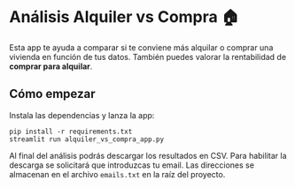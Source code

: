 # Análisis Alquiler vs Compra 🏠
Esta app te ayuda a comparar si te conviene más alquilar o comprar una vivienda en función de tus datos. También puedes valorar la rentabilidad de **comprar para alquilar**.

## Cómo empezar
Instala las dependencias y lanza la app:

```
pip install -r requirements.txt
streamlit run alquiler_vs_compra_app.py
```

Al final del análisis podrás descargar los resultados en CSV. Para habilitar la
descarga se solicitará que introduzcas tu email. Las direcciones se almacenan
en el archivo `emails.txt` en la raíz del proyecto.
